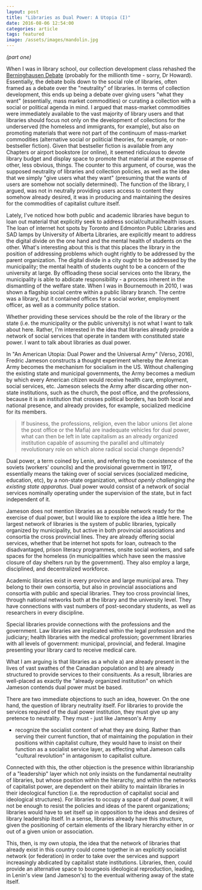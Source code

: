 ```yaml
---
layout: post
title: "Libraries as Dual Power: A Utopia (I)"
date: 2016-08-06 12:54:00
categories: article
tags: featured
image: /assets/images/mandolin.jpg
---
```


*(part one)*

When I was in library school, our collection development class rehashed
the [Berninghausen
Debate](https://www.google.ca/webhp?sourceid=chrome-instant&ion=1&espv=2&es_th=1&ie=UTF-8#q=berninghausen%20debate) (probably for the millionth time - sorry, Dr
Howard). Essentially, the debate boils down to the social role of
libraries, often framed as a debate over the "neutrality" of
libraries. In terms of collection development, this ends up being a
debate over giving users "what they want" (essentially, mass market
commodities) or curating a collection with a social or political agenda
in mind. I argued that mass-market commodities were immediately
available to the vast majority of library users and that libraries
should focus not only on the development of collections for the
underserved (the homeless and immigrants, for example), but also on
promoting materials that were not part of the continuum of mass-market
commodities (alternative social or politicial theories, for example, or
non-bestseller fiction). Given that bestseller fiction is available from
any Chapters or airport bookstore (or online), it seemed ridiculous to
devote library budget and display space to promote that material at the
expense of other, less obvious, things. The counter to this argument, of
course, was the supposed neutrality of libraries and collection
policies, as well as the idea that we simply "give users what they want"
(presuming that the wants of users are somehow not socially determined).
The function of the library, I argued, was not in neutrally providing
users access to content they somehow already desired, it was in
producing and maintaining the desires for the commodities of capitalist
culture itself.

Lately, I've noticed how both public and academic libraries have begun
to loan out material that explicitly seek to address
social/cultural/health issues. The loan of internet hot spots by Toronto
and Edmonton Public Libraries and SAD lamps by University of Alberta
Libraries, are explicitly meant to address the digital divide on the one
hand and the mental health of students on the other. What's interesting
about this is that this places the library in the position of addressing
problems which ought rightly to be addressed by the parent organization.
The digital divide in a city ought to be addressed by the municipality;
the mental health of students ought to be a concern of the university at
large. By offloading these social services onto the library, the
municipality is able to abdicate responsibility - a process inherent in
the dismantling of the welfare state. When I was in Bournemouth in 2010,
I was shown a flagship social centre within a public library branch. The
centre was a library, but it contained offices for a social worker,
employment officer, as well as a community police station.

Whether providing these services should be the role of the library or
the state (i.e. the municipality or the public university) is not what I
want to talk about here. Rather, I'm interested in the idea that
libraries already provide a network of social services that operate in
tandem with constituted state power. I want to talk about libraries as
dual power.

In "An American Utopia: Dual Power and the Universal Army" (Verso,
2016), Fredric Jameson constructs a thought experiment whereby the
American Army becomes the mechanism for socialism in the US. Without
challenging the existing state and municipal governments, the Army
becomes a medium by which every American citizen would receive health
care, employment, social services, etc. Jameson selects the Army after
discarding other non-state institutions, such as the church, the post
office, and the professions, because it is an institution that crosses
political borders, has both local and national presence, and already provides, for example, socialized medicine
for its members.

>If business, the professions, religion, even the labor unions (let
>alone the post office or the Mafia) are inadequate vehicles for dual
>power, what can then be left in late capitalism as an already organized
>institution capable of assuming the parallel and ultimately
>revolutionary role on which alone radical social change depends?

Dual power, a term coined by Lenin, and referring to the coexistence of
the soviets (workers' councils) and the provisional government in 1917,
essentially means the taking over of social services (socialized
medicine, education, etc), by a non-state organization, *without openly
challenging the existing state apparatus*. Dual power would consist of a
network of social services nominally operating under the supervision of
the state, but in fact independent of it.

Jameson does not mention libraries as a possible network ready for the
exercise of dual power, but I would like to explore the idea a little
here. The largest network of libraries is the system of public
libraries, typically organized by municipality, but active in both
provincial associations and consortia the cross provincial lines. They
are already offering social services, whether that be internet hot
spots for loan, outreach to the disadvantaged, prison literacy programmes, onsite social workers, and safe spaces for the homeless
(in municipalities which have seen the massive closure of day shelters
run by the government). They also employ a large, disciplined, and
decentralized workforce.

Academic libraries exist in every province and large municipal area.
They belong to their own consortia, but also in provincial associations
and consortia with public and special libraries. They too cross
provincial lines, through national networks both at the library and the
university level. They have connections with vast numbers of
post-secondary students, as well as researchers in every discipline.

Special libraries provide connections with the professions and the
government. Law libraries are implicated within the legal profession and
the judiciary; health libraries with the medical profession; government
libraries with all levels of government: municipal, provincial, and
federal. Imagine presenting your library card to receive medical care.

What I am arguing is that libraries as a whole a) are already present in
the lives of vast swathes of the Canadian population and b) are already
structured to provide services to their consituents. As a result,
libraries are well-placed as exactly the "already organized
institution" on which Jameson contends dual power must be based.

There are two immediate objections to such an idea, however. On the one
hand, the question of library neutrality itself. For libraries to
provide the services required of the dual power institution, they must
give up any pretence to neutrality. They must - just like Jameson's Army
- recognize the socialist content of what they are doing. Rather than
  serving their current function, that of maintaining the population in
their positions within capitalist culture, they would have to insist on
their function as a socialist service layer, as effecting what Jameson
calls "cultural revolution" in antagonism to capitalist culture.

Connected with this, the other objection is the presence within
librarianship of a "leadership" layer which not only insists on the
fundamental neutrality of libraries, but whose position within the
hierarchy, and within the networks of capitalist power, are dependent on
their ability to maintain libraries in their ideological function (i.e.
the reproduction of capitalist social and ideological structures). For
libraries to occupy a space of dual power, it will not be enough to
resist the policies and ideas of the parent organizations; libraries
would have to set itself up in opposition to the ideas and desires of
library leadership itself. In a sense, libraries already have this
structure, given the positioning of certain elements of the library
hierarchy either in or out of a given union or association.

This, then, is my own utopia, the idea that the network of libraries
that already exist in this country could come together in an explicitly
socialist network (or federation) in order to take over the services and
support increasingly abdicated by capitalist state institutions.
Libraries, then, could provide an alternative space to bourgeois
ideological reproduction, leading, in Lenin's view (and Jameson's) to
the eventual withering away of the state itself.
